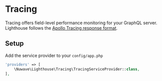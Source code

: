 # Tracing

Tracing offers field-level performance monitoring for your GraphQL server.
Lighthouse follows the [Apollo Tracing response format](https://github.com/apollographql/apollo-tracing#response-format).

## Setup

Add the service provider to your `config/app.php`

```php
'providers' => [
    \Nuwave\Lighthouse\Tracing\TracingServiceProvider::class,
],
```
